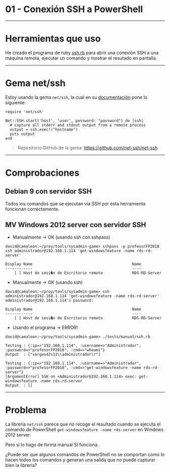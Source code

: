 
# 01 - Conexión SSH a PowerShell

---

# Herramientas que uso

He creado el programa de ruby [ssh.rb](../../tests/manual/ssh.rb) para abrir
una conexión SSH a una máquina remota, ejecutar un comando y mostrar
el resutado en pantalla.

---

# Gema net/ssh

Estoy usando la gema `net/ssh`, la cual en su [documentación](hhttp://net-ssh.github.io/net-ssh/)
pone lo siguiente:

```
require 'net/ssh'

Net::SSH.start('host', 'user', password: "password") do |ssh|
  # capture all stderr and stdout output from a remote process
  output = ssh.exec!("hostname")
  puts output
end
```

> Repositorio GitHub de la gema: https://github.com/net-ssh/net-ssh

---

# Comprobaciones

## Debian 9 con servidor SSH

Todos los comandos que se ejecutan vía SSH por esta herramienta funcionan correctamente.

## MV Windows 2012 server con servidor SSH

* Manualmente -> OK (usando ssh con sshpass)

```
david@camaleon:~/proy/tools/sysadmin-game> sshpass -p profesorFP2018 ssh administrador@192.168.1.114 'get-windowsfeature -name rds-rd-server'

Display Name                                            Name                   
------------                                            ----                   
    [ ] Host de sesi�n de Escritorio remoto             RDS-RD-Server          

```

* Manualmente -> OK (usando ssh)

```
david@camaleon:~/proy/tools/sysadmin-game> ssh administrador@192.168.1.114 'get-windowsfeature -name rds-rd-server'
administrador@192.168.1.114's password:

Display Name                                            Name                   
------------                                            ----                   
    [ ] Host de sesi�n de Escritorio remoto             RDS-RD-Server          
```

* Usando el programa -> ERROR!

```
david@camaleon:~/proy/tools/sysadmin-game> ./tests/manual/ssh.rb

Testing : {:ip=>"192.168.1.114", :username=>"Administrador", :password=>"profesorFP2018", :cmd=>"whoami"}
Output  : ["vargas42s12\\administrador\r"]

Testing : {:ip=>"192.168.1.114", :username=>"Administrador", :password=>"profesorFP2018", :cmd=>"get-windowsfeature -name rds-rd-server"}
[ArgumentError] SSH on <Administrador@192.168.1.114> exec: get-windowsfeature -name rds-rd-server
Output  : []

```
---

# Problema

La librería `net/ssh` parece que no recoge el resultado cuando se ejecuta el comando de PowerShell `get-windowsfeature -name rds-server` en Windows 2012 server.

Pero si lo hago de forma manual SI funciona.

¿Puede ser que algunos comandos de PowerShell no se comportan como lo hacen todos los comandos y generan
una salida que no puede capturar bien la librería?
